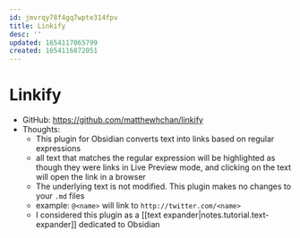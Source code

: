 ```yaml
---
id: jmvrqy78f4gq7wpte314fpv
title: Linkify
desc: ''
updated: 1654117065799
created: 1654116872051
---
```

# Linkify

- GitHub: https://github.com/matthewhchan/linkify
- Thoughts:
    - This plugin for Obsidian converts text into links based on regular expressions
    - all text that matches the regular expression will be highlighted as though they were links in Live Preview mode, and clicking on the text will open the link in a browser
    - The underlying text is not modified. This plugin makes no changes to your `.md` files
    - example: `@<name>` will link to `http://twitter.com/<name>`
    - I considered this plugin as a [[text expander|notes.tutorial.text-expander]] dedicated to Obsidian